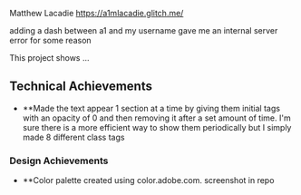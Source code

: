 Matthew Lacadie
https://a1mlacadie.glitch.me/

adding a dash between a1 and my username gave me an internal server error for some reason

This project shows ...

## Technical Achievements
- **Made the text appear 1 section at a time by giving them initial tags with an opacity of 0 and then removing it after a set amount of time. I'm sure there is a more efficient way to show them periodically but I simply made 8 different class tags

### Design Achievements
- **Color palette created using color.adobe.com. screenshot in repo
